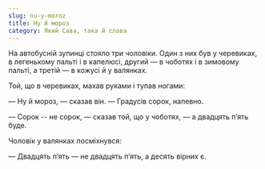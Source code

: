 ```yaml
---
slug: nu-y-moroz
title: Ну й мороз
category: Який Сава, така й слава
---
```

На автобусній зупинці стояло три чоловіки. Один з них був у черевиках, в легенькому пальті і в капелюсі, другий — в чоботях і в зимовому пальті, а третій — в кожусі й у валянках.

Той, що в черевиках, махав руками і тупав ногами:

— Ну й мороз, — сказав він. — Градусів сорок, напевно.

— Сорок -- не сорок, — сказав той, що у чоботях, — а двадцять п’ять буде.

Чоловік у валянках посміхнувся:

— Двадцять п’ять — не двадцять п’ять, а десять вірних є.

